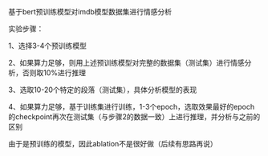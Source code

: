 基于bert预训练模型对imdb模型数据集进行情感分析

实验步骤：

1、选择3-4个预训练模型

2、如果算力足够，则用上述预训练模型对完整的数据集（测试集）进行情感分析，否则取10%进行推理

3、选取10-20个特定的段落（测试集），具体分析模型的表现

4、如果算力足够，基于训练集进行训练，1-3个epoch，选取效果最好的epoch的checkpoint再次在测试集（与步骤2的数据一致）上进行推理，并分析与之前的区别

由于是预训练的模型，因此ablation不是很好做（后续有思路再说）



